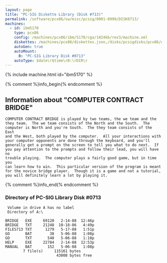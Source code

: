 ```yaml
---
layout: page
title: "PC-SIG Diskette Library (Disk #713)"
permalink: /software/pcx86/sw/misc/pcsig/0001-0999/DISK0713/
machines:
  - id: ibm5170
    type: pcx86
    config: /machines/pcx86/ibm/5170/cga/1024kb/rev3/machine.xml
    diskettes: /machines/pcx86/diskettes.json,/disks/pcsigdisks/pcx86/diskettes.json
    autoGen: true
    autoMount:
      B: "PC-SIG Library Disk #0713"
    autoType: $date\r$time\rB:\rDIR\r
---
```


{% include machine.html id="ibm5170" %}

{% comment %}info_begin{% endcomment %}

## Information about "COMPUTER CONTRACT BRIDGE"

    COMPUTER CONTRACT BRIDGE is played by two teams, the we team and the
    they team.  The we team consists of the North and the South.  The
    computer is North and you're South.  The they team consists of the East
    and the West, both played by the computer.  All your interactions with
    your computer opponents are done through the keyboard, and you'll
    generally get a prompt on the screen to tell you what to do next.  If
    you pay attention to the prompts and follow their lead, you will have no
    trouble playing.  The computer plays a fairly good game, but in time you
    can learn how to win.  This particular version of the program is meant
    for the novice bridge player.  Though it is a game and not a tutorial,
    you will definitely learn a lot by playing it.
{% comment %}info_end{% endcomment %}


### Directory of PC-SIG Library Disk #0713

     Volume in drive A has no label
     Directory of A:\

    BRIDGE   EXE     69120   2-14-88  12:46p
    BRIDGE   TXT     21248  10-18-86   4:49p
    FILES713 TXT      1279   5-17-88   1:51p
    GO       BAT        38   5-06-88   1:08p
    GO       TXT       540   5-06-88   1:10p
    HELP     EXE     22784   2-14-88  12:53p
    MANUAL   BAT       152   5-06-88   1:08p
            7 file(s)     115161 bytes
                           43008 bytes free
